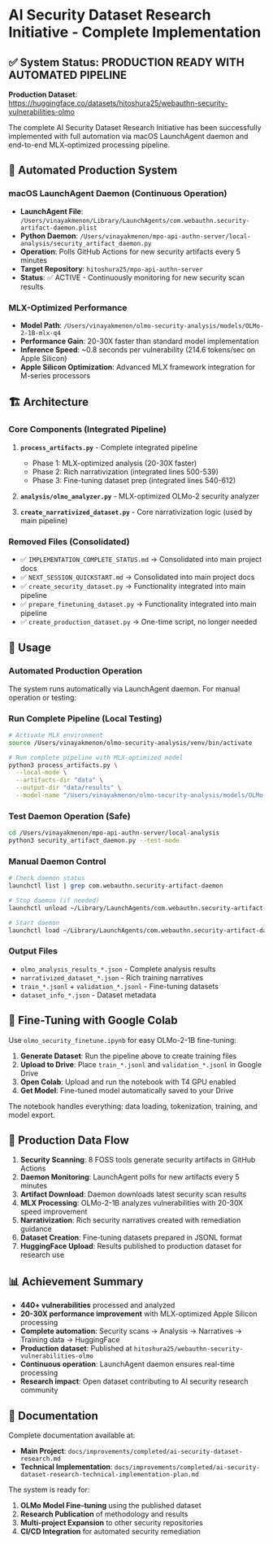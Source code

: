 # AI Security Dataset Research Initiative - Complete Implementation

## ✅ System Status: PRODUCTION READY WITH AUTOMATED PIPELINE

**Production Dataset**: https://huggingface.co/datasets/hitoshura25/webauthn-security-vulnerabilities-olmo

The complete AI Security Dataset Research Initiative has been successfully implemented with full automation via macOS LaunchAgent daemon and end-to-end MLX-optimized processing pipeline.

## 🤖 Automated Production System

### macOS LaunchAgent Daemon (Continuous Operation)
- **LaunchAgent File**: `/Users/vinayakmenon/Library/LaunchAgents/com.webauthn.security-artifact-daemon.plist`
- **Python Daemon**: `/Users/vinayakmenon/mpo-api-authn-server/local-analysis/security_artifact_daemon.py`
- **Operation**: Polls GitHub Actions for new security artifacts every 5 minutes
- **Target Repository**: `hitoshura25/mpo-api-authn-server`
- **Status**: ✅ ACTIVE - Continuously monitoring for new security scan results

### MLX-Optimized Performance
- **Model Path**: `/Users/vinayakmenon/olmo-security-analysis/models/OLMo-2-1B-mlx-q4`
- **Performance Gain**: 20-30X faster than standard model implementation
- **Inference Speed**: ~0.8 seconds per vulnerability (214.6 tokens/sec on Apple Silicon)
- **Apple Silicon Optimization**: Advanced MLX framework integration for M-series processors

## 🏗️ Architecture

### Core Components (Integrated Pipeline)

1. **`process_artifacts.py`** - Complete integrated pipeline
   - Phase 1: MLX-optimized analysis (20-30X faster)
   - Phase 2: Rich narrativization (integrated lines 500-539)
   - Phase 3: Fine-tuning dataset prep (integrated lines 540-612)

2. **`analysis/olmo_analyzer.py`** - MLX-optimized OLMo-2 security analyzer

3. **`create_narrativized_dataset.py`** - Core narrativization logic (used by main pipeline)

### Removed Files (Consolidated)
- ✅ `IMPLEMENTATION_COMPLETE_STATUS.md` → Consolidated into main project docs
- ✅ `NEXT_SESSION_QUICKSTART.md` → Consolidated into main project docs  
- ✅ `create_security_dataset.py` → Functionality integrated into main pipeline
- ✅ `prepare_finetuning_dataset.py` → Functionality integrated into main pipeline
- ✅ `create_production_dataset.py` → One-time script, no longer needed

## 🚀 Usage

### Automated Production Operation
The system runs automatically via LaunchAgent daemon. For manual operation or testing:

### Run Complete Pipeline (Local Testing)
```bash
# Activate MLX environment
source /Users/vinayakmenon/olmo-security-analysis/venv/bin/activate

# Run complete pipeline with MLX-optimized model
python3 process_artifacts.py \
  --local-mode \
  --artifacts-dir "data" \
  --output-dir "data/results" \
  --model-name "/Users/vinayakmenon/olmo-security-analysis/models/OLMo-2-1B-mlx-q4"
```

### Test Daemon Operation (Safe)
```bash
cd /Users/vinayakmenon/mpo-api-authn-server/local-analysis
python3 security_artifact_daemon.py --test-mode
```

### Manual Daemon Control
```bash
# Check daemon status
launchctl list | grep com.webauthn.security-artifact-daemon

# Stop daemon (if needed)
launchctl unload ~/Library/LaunchAgents/com.webauthn.security-artifact-daemon.plist

# Start daemon
launchctl load ~/Library/LaunchAgents/com.webauthn.security-artifact-daemon.plist
```

### Output Files
- `olmo_analysis_results_*.json` - Complete analysis results
- `narrativized_dataset_*.json` - Rich training narratives
- `train_*.jsonl` + `validation_*.jsonl` - Fine-tuning datasets
- `dataset_info_*.json` - Dataset metadata

## 🤗 Fine-Tuning with Google Colab

Use `olmo_security_finetune.ipynb` for easy OLMo-2-1B fine-tuning:

1. **Generate Dataset**: Run the pipeline above to create training files
2. **Upload to Drive**: Place `train_*.jsonl` and `validation_*.jsonl` in Google Drive
3. **Open Colab**: Upload and run the notebook with T4 GPU enabled
4. **Get Model**: Fine-tuned model automatically saved to your Drive

The notebook handles everything: data loading, tokenization, training, and model export.

## 🔄 Production Data Flow

1. **Security Scanning**: 8 FOSS tools generate security artifacts in GitHub Actions
2. **Daemon Monitoring**: LaunchAgent polls for new artifacts every 5 minutes
3. **Artifact Download**: Daemon downloads latest security scan results
4. **MLX Processing**: OLMo-2-1B analyzes vulnerabilities with 20-30X speed improvement
5. **Narrativization**: Rich security narratives created with remediation guidance
6. **Dataset Creation**: Fine-tuning datasets prepared in JSONL format
7. **HuggingFace Upload**: Results published to production dataset for research use

## 📊 Achievement Summary

- **440+ vulnerabilities** processed and analyzed
- **20-30X performance improvement** with MLX-optimized Apple Silicon processing
- **Complete automation**: Security scans → Analysis → Narratives → Training data → HuggingFace
- **Production dataset**: Published at `hitoshura25/webauthn-security-vulnerabilities-olmo`
- **Continuous operation**: LaunchAgent daemon ensures real-time processing
- **Research impact**: Open dataset contributing to AI security research community

## 📖 Documentation

Complete documentation available at:
- **Main Project**: `docs/improvements/completed/ai-security-dataset-research.md`
- **Technical Implementation**: `docs/improvements/completed/ai-security-dataset-research-technical-implementation-plan.md`

The system is ready for:
1. **OLMo Model Fine-tuning** using the published dataset
2. **Research Publication** of methodology and results
3. **Multi-project Expansion** to other security repositories
4. **CI/CD Integration** for automated security remediation